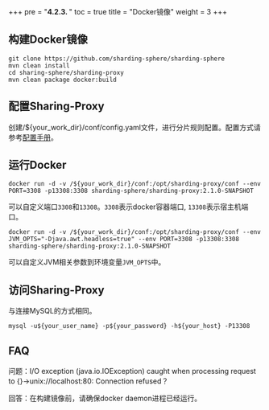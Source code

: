 +++
pre = "<b>4.2.3. </b>"
toc = true
title = "Docker镜像"
weight = 3
+++

## 构建Docker镜像

``` 
git clone https://github.com/sharding-sphere/sharding-sphere
mvn clean install
cd sharing-sphere/sharding-proxy
mvn clean package docker:build
```

## 配置Sharing-Proxy

创建/${your_work_dir}/conf/config.yaml文件，进行分片规则配置。配置方式请参考[配置手册](/cn/manual/sharding-proxy/configuration/)。

## 运行Docker

```
docker run -d -v /${your_work_dir}/conf:/opt/sharding-proxy/conf --env PORT=3308 -p13308:3308 sharding-sphere/sharding-proxy:2.1.0-SNAPSHOT
```

可以自定义端口`3308`和`13308`。`3308`表示docker容器端口, `13308`表示宿主机端口。

```
docker run -d -v /${your_work_dir}/conf:/opt/sharding-proxy/conf --env JVM_OPTS="-Djava.awt.headless=true" --env PORT=3308 -p13308:3308 sharding-sphere/sharding-proxy:2.1.0-SNAPSHOT
```

可以自定义JVM相关参数到环境变量`JVM_OPTS`中。

## 访问Sharing-Proxy

与连接MySQL的方式相同。

```
mysql -u${your_user_name} -p${your_password} -h${your_host} -P13308
```

## FAQ

问题：I/O exception (java.io.IOException) caught when processing request to {}->unix://localhost:80: Connection refused？

回答：在构建镜像前，请确保docker daemon进程已经运行。
